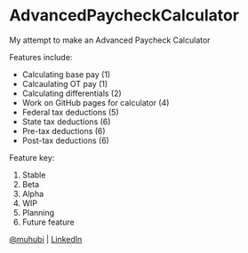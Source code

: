 # AdvancedPaycheckCalculator
My attempt to make an Advanced Paycheck Calculator

Features include:
  - Calculating base pay (1)
  - Calcaulating OT pay (1)
  - Calculating differentials (2)
  - Work on GitHub pages for calculator (4)
  - Federal tax deductions (5)
  - State tax deductions (6)
  - Pre-tax deductions (6)
  - Post-tax deductions (6)
 
 Feature key:
  1. Stable
  2. Beta
  3. Alpha
  4. WIP
  5. Planning
  6. Future feature

[@muhubi](https://www.twitter.com/muhubi) | [LinkedIn](https://www.linkedin.com/in/abmahabee)

